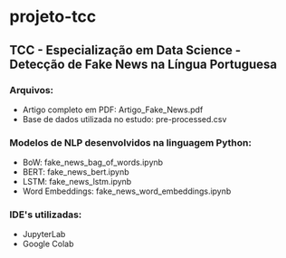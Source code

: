 # projeto-tcc
## TCC - Especialização em Data Science - Detecção de Fake News na Língua Portuguesa

### Arquivos:
* Artigo completo em PDF: Artigo_Fake_News.pdf
* Base de dados utilizada no estudo: pre-processed.csv

### Modelos de NLP desenvolvidos na linguagem Python:
* BoW: fake_news_bag_of_words.ipynb
* BERT: fake_news_bert.ipynb
* LSTM: fake_news_lstm.ipynb
* Word Embeddings: fake_news_word_embeddings.ipynb

### IDE's utilizadas:
* JupyterLab
* Google Colab
